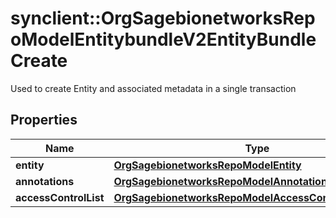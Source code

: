 # synclient::OrgSagebionetworksRepoModelEntitybundleV2EntityBundleCreate

Used to create Entity and associated metadata in a single transaction

## Properties
Name | Type | Description | Notes
------------ | ------------- | ------------- | -------------
**entity** | [**OrgSagebionetworksRepoModelEntity**](org.sagebionetworks.repo.model.Entity.md) |  | [optional] 
**annotations** | [**OrgSagebionetworksRepoModelAnnotationV2Annotations**](org.sagebionetworks.repo.model.annotation.v2.Annotations.md) |  | [optional] 
**accessControlList** | [**OrgSagebionetworksRepoModelAccessControlList**](org.sagebionetworks.repo.model.AccessControlList.md) |  | [optional] 


